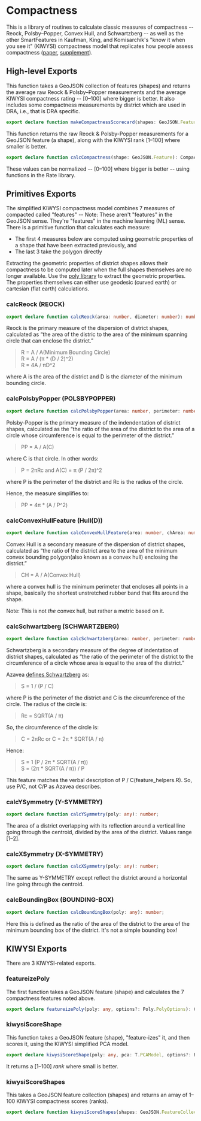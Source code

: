 # Compactness

This is a library of routines to calculate classic measures of compactness -- Reock,
Polsby–Popper, Convex Hull, and Schwartzberg -- as well as the other SmartFeatures
in Kaufman, King, and Komisarchik's "know it when you see it" (KIWYSI) compactness
model that replicates how people assess compactness
([paper](https://gking.harvard.edu/files/gking/files/compact.pdf),
[supplement](https://gking.harvard.edu/files/gking/files/compact_supplement.pdf)).

## High-level Exports

This function takes a GeoJSON collection of features (shapes) and returns the average raw Reock & Polsby–Popper measurements and the average KIWYSI compactness rating -- [0–100] where bigger is better. 
It also includes some compactness measurements by district which are used in DRA, i.e., that is DRA specific.

``` TypeScript
export declare function makeCompactnessScorecard(shapes: GeoJSON.FeatureCollection, bLog: boolean = false): CompactnessScorecard;
```

This function returns the raw Reock & Polsby-Popper measurements for a GeoJSON feature (a shape), 
along with the KIWYSI rank [1–100] where smaller is better.

``` TypeScript
export declare function calcCompactness(shape: GeoJSON.Feature): Compactness;
```
These values can be normalized -- [0–100] where bigger is better -- using functions in the Rate library.

## Primitives Exports

The simplified KIWYSI compactness model combines 7 measures of compacted called "features" --
Note: These aren't "features" in the GeoJSON sense. They're "features" in the machine learning (ML) sense. 
There is a primitive function that calculates each measure:

* The first 4 measures below are computed using geometric properties of a shape that have been extracted previously, and
* The last 3 take the polygon directly

Extracting the geometric properties of district shapes allows their compactness
to be computed later when the full shapes themselves are no longer available.
Use the [poly library](https://www.npmjs.com/package/@dra2020/baseclient) to extract the geometric properties.
The properties themselves can either use geodesic (curved earth) or cartesian (flat earth) calculations.

### calcReock (REOCK)

``` TypeScript
export declare function calcReock(area: number, diameter: number): number;
```

Reock is the primary measure of the dispersion of district
shapes, calculated as “the area of the distric to the area of the minimum spanning
circle that can enclose the district.”

> R = A / A(Minimum Bounding Circle)  
> R = A / (π * (D / 2)^2)  
> R = 4A / πD^2

where A is the area of the district and D is the diameter of the minimum bounding circle.

### calcPolsbyPopper (POLSBYPOPPER)

``` TypeScript
export declare function calcPolsbyPopper(area: number, perimeter: number): number;
```

Polsby-Popper is the primary measure of the indendentation
of district shapes, calculated as the “the ratio of the area of the district to
the area of a circle whose circumference is equal to the perimeter of the district.”

> PP = A / A(C)

where C is that circle. In other words:

> P = 2πRc and A(C) = π (P / 2π)^2

where P is the perimeter of the district and Rc is the radius of the circle.

Hence, the measure simplifies to:

> PP = 4π * (A / P^2)

### calcConvexHullFeature (Hull(D))

``` TypeScript
export declare function calcConvexHullFeature(area: number, chArea: number): number;
```

Convex Hull is a secondary measure of the dispersion of
district shapes, calculated as “the ratio of the district area to the area of
the minimum convex bounding polygon(also known as a convex hull) enclosing the
district.”

> CH = A / A(Convex Hull)

where a convex hull is the minimum perimeter that encloses all points in a shape, basically the shortest
unstretched rubber band that fits around the shape.

Note: This is not *the* convex hull, but rather a metric based on it.

### calcSchwartzberg (SCHWARTZBERG)

``` TypeScript
export declare function calcSchwartzberg(area: number, perimeter: number): number;
```

Schwartzberg is a secondary measure of the degree of
indentation of district shapes, calculated as “the ratio of the perimeter of the
district to the circumference of a circle whose area is equal to the area of the
district.”

Azavea [defines Schwartzberg](https://www.azavea.com/blog/2016/07/11/measuring-district-compactness-postgis/) as:

> S = 1 / (P / C)

where P is the perimeter of the district and C is the circumference of the circle. The radius of the circle is:

> Rc = SQRT(A / π)

So, the circumference of the circle is:

> C = 2πRc or C = 2π * SQRT(A / π)

Hence:

> S = 1 (P / 2π \* SQRT(A / π))  
> S = (2π \* SQRT(A / π)) / P

This feature matches the verbal description of P / C(feature_helpers.R).
So, use P/C, not C/P as Azavea describes.

### calcYSymmetry (Y-SYMMETRY)

``` TypeScript
export declare function calcYSymmetry(poly: any): number;
```

The area of a district overlapping with its
reflection around a vertical line going through the centroid, divided by
the area of the district. Values range [1–2].

### calcXSymmetry (X-SYMMETRY)

``` TypeScript
export declare function calcXSymmetry(poly: any): number;
```

The same as Y-SYMMETRY except reflect the district
around a horizontal line going through the centroid.

### calcBoundingBox (BOUNDING-BOX)

``` TypeScript
export declare function calcBoundingBox(poly: any): number;
```

Here this is defined as the ratio of the area of the
district to the area of the minimum bounding box of the district. It's not a
simple bounding box!

## KIWYSI Exports

There are 3 KIWYSI-related exports.

### featureizePoly

The first function takes a GeoJSON feature (shape) and calculates the 7 compactness features noted above.

``` TypeScript
export declare featureizePoly(poly: any, options?: Poly.PolyOptions): CompactnessFeatures;
```

### kiwysiScoreShape

This function takes a GeoJSON feature (shape), "feature-izes" it, and then scores it, 
using the KIWYSI simplified PCA model.

``` TypeScript
export declare kiwysiScoreShape(poly: any, pca: T.PCAModel, options?: Poly.PolyOptions): number;
```

It returns a [1–100] *rank* where small is better.

### kiwysiScoreShapes

This takes a GeoJSON feature collection (shapes) and returns an array of 1–100 KIWYSI compactness scores (ranks).

``` TypeScript
export declare function kiwysiScoreShapes(shapes: GeoJSON.FeatureCollection, pca: T.PCAModel, options?: Poly.PolyOptions): number[];
```

